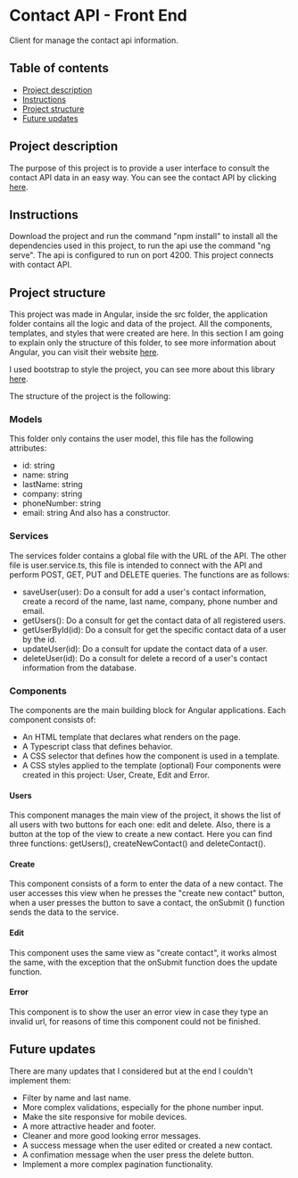 # Contact API - Front End
Client for manage the contact api information.

## Table of contents

- [Project description](#project-description)
- [Instructions](#instructions)
- [Project structure](#project-structure)
- [Future updates](#future-updates)

## Project description
The purpose of this project is to provide a user interface to consult the contact API data in an easy way.
You can see the contact API by clicking [here](#https://github.com/Ivan12273/contact-api-back).

## Instructions
Download the project and run the command "npm install" to install all the dependencies used in this project, to run the api use the command "ng serve".
The api is configured to run on port 4200. This project connects with contact API.

## Project structure
This project was made in Angular, inside the src folder, the application folder contains all the logic and data of the project. All the components, templates, and styles that were created are here. In this section I am going to explain only the structure of this folder, to see more information about Angular, you can visit their website [here](#https://angular.io/guide/file-structure).

I used bootstrap to style the project, you can see more about this library [here](#https://getbootstrap.com/).

The structure of the project is the following:

### Models
This folder only contains the user model, this file has the following attributes:
- id: string
- name: string
- lastName: string
- company: string
- phoneNumber: string
- email: string
And also has a constructor.

### Services
The services folder contains a global file with the URL of the API. The other file is user.service.ts, this file is intended to connect with the API and perform POST, GET, PUT and DELETE queries. The functions are as follows:
- saveUser(user): Do a consult for add a user's contact information, create a record of the name, last name, company, phone number and email.
- getUsers(): Do a consult for get the contact data of all registered users.
- getUserById(id): Do a consult for get the specific contact data of a user by the id.
- updateUser(id): Do a consult for update the contact data of a user.
- deleteUser(id): Do a consult for delete a record of a user's contact information from the database.

### Components
The components are the main building block for Angular applications. Each component consists of: 
- An HTML template that declares what renders on the page. 
- A Typescript class that defines behavior. 
- A CSS selector that defines how the component is used in a template.
- A CSS styles applied to the template (optional)
Four components were created in this project: User, Create, Edit and Error.

#### Users
This component manages the main view of the project, it shows the list of all users with two buttons for each one: edit and delete. Also, there is a button at the top of the view to create a new contact.
Here you can find three functions: getUsers(), createNewContact() and deleteContact().

#### Create
This component consists of a form to enter the data of a new contact. The user accesses this view when he presses the "create new contact" button, when a user presses the button to save a contact, the onSubmit () function sends the data to the service.

#### Edit
This component uses the same view as "create contact", it works almost the same, with the exception that the onSubmit function does the update function.

#### Error
This component is to show the user an error view in case they type an invalid url, for reasons of time this component could not be finished.

## Future updates
There are many updates that I considered but at the end I couldn't implement them:
- Filter by name and last name.
- More complex validations, especially for the phone number input.
- Make the site responsive for mobile devices.
- A more attractive header and footer.
- Cleaner and more good looking error messages.
- A success message when the user edited or created a new contact.
- A confimation message when the user press the delete button.
- Implement a more complex pagination functionality.
